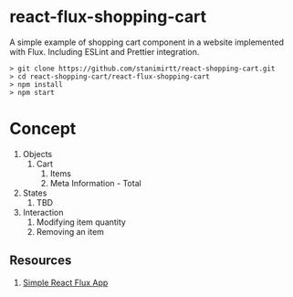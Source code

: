 # react-flux-shopping-cart
A simple example of shopping cart component in a website implemented with Flux. Including ESLint and Prettier integration.

```
> git clone https://github.com/stanimirtt/react-shopping-cart.git
> cd react-shopping-cart/react-flux-shopping-cart
> npm install
> npm start
```

# Concept
1. Objects
    1. Cart
        1. Items
        1. Meta Information - Total
1. States
    1. TBD
1. Interaction
    1. Modifying item quantity
    1. Removing an item

## Resources
1. [Simple React Flux App](https://github.com/muddassirm/simple-reactflux-app)
